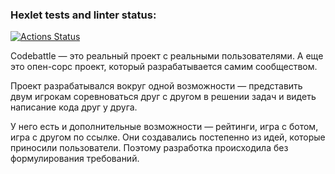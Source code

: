 ### Hexlet tests and linter status:
[![Actions Status](https://github.com/OuterHvn/qa-engineer-project-85/actions/workflows/hexlet-check.yml/badge.svg)](https://github.com/OuterHvn/qa-engineer-project-85/actions)

Codebattle — это реальный проект с реальными пользователями. А еще это опен-сорс проект, который разрабатывается самим сообществом.

Проект разрабатывался вокруг одной возможности — представить двум игрокам соревноваться друг с другом в решении задач и видеть написание кода друг у друга.

У него есть и дополнительные возможности — рейтинги, игра с ботом, игра с другом по ссылке. Они создавались постепенно из идей, которые приносили пользователи. Поэтому разработка происходила без формулирования требований.
